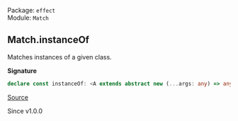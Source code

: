 Package: `effect`<br />
Module: `Match`<br />

## Match.instanceOf

Matches instances of a given class.

**Signature**

```ts
declare const instanceOf: <A extends abstract new (...args: any) => any>(constructor: A) => SafeRefinement<InstanceType<A>, never>
```

[Source](https://github.com/Effect-TS/effect/tree/main/packages/effect/src/Match.ts#L1050)

Since v1.0.0